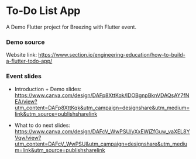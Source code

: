 # To-Do List App
A Demo Flutter project for Breezing with Flutter event.

### Demo source
Website link: https://www.section.io/engineering-education/how-to-build-a-flutter-todo-app/

### Event slides
* Introduction + Demo slides: https://www.canva.com/design/DAFp8XttKqk/IDOBgnpBknVDAQsAY7fNEA/view?utm_content=DAFp8XttKqk&utm_campaign=designshare&utm_medium=link&utm_source=publishsharelink

* What to do next slides: https://www.canva.com/design/DAFcV_WwPSU/yXxEWjZfGuw_vaXEL8YVqw/view?utm_content=DAFcV_WwPSU&utm_campaign=designshare&utm_medium=link&utm_source=publishsharelink






